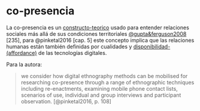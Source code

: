 # co-presencia

La co-presencia es un [constructo-teorico](constructo-teorico.md) usado para entender relaciones sociales más allá de sus condiciones territoriales [@gupta&ferguson2008](@gupta&ferguson2008.md) [235], para @pinketal2016 [cap. 5] este concepto implica que las relaciones humanas están también definidas por cualidades y [disponibilidad-(affordance)](disponibilidad-%28affordance%29.md) de las tecnologías digitales.

Para la autora:

 >
 > we consider how digital ethnography methods can be mobilised for researching co-presence through a range of ethnographic techniques including re-enactments, examining mobile phone contact lists, scenarios of use, individual and group interviews and participant observation. [@pinketal2016, p. 108]

